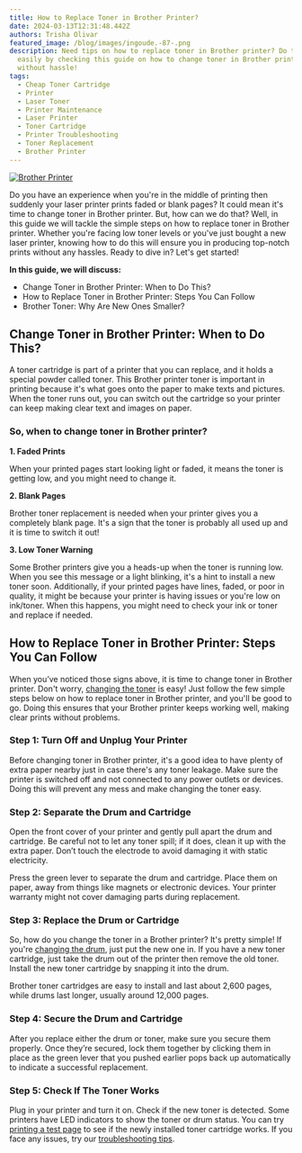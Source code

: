 ```yaml
---
title: How to Replace Toner in Brother Printer?
date: 2024-03-13T12:31:48.442Z
authors: Trisha Olivar
featured_image: /blog/images/ingoude.-87-.png
description: Need tips on how to replace toner in Brother printer? Do this
  easily by checking this guide on how to change toner in Brother printer. Print
  without hassle!
tags:
  - Cheap Toner Cartridge
  - Printer
  - Laser Toner
  - Printer Maintenance
  - Laser Printer
  - Toner Cartridge
  - Printer Troubleshooting
  - Toner Replacement
  - Brother Printer
---
```

[![Brother Printer](/blog/images/ingoude.-87-.png "How to Replace Toner in Brother Printer?")](/blog/images/ingoude.-87-.png)

Do you have an experience when you're in the middle of printing then suddenly your laser printer prints faded or blank pages? It could mean it's time to change toner in Brother printer. But, how can we do that? Well, in this guide we will tackle the simple steps on how to replace toner in Brother printer. Whether you're facing low toner levels or you've just bought a new laser printer, knowing how to do this will ensure you in producing top-notch prints without any hassles. Ready to dive in? Let's get started!

**In this guide, we will discuss:**

* Change Toner in Brother Printer: When to Do This?
* How to Replace Toner in Brother Printer: Steps You Can Follow
* Brother Toner: Why Are New Ones Smaller?

## Change Toner in Brother Printer: When to Do This?

A toner cartridge is part of a printer that you can replace, and it holds a special powder called toner. This Brother printer toner is important in printing because it's what goes onto the paper to make texts and pictures. When the toner runs out, you can switch out the cartridge so your printer can keep making clear text and images on paper.

### So, when to change toner in Brother printer?

**1. Faded Prints**

When your printed pages start looking light or faded, it means the toner is getting low, and you might need to change it.

**2. Blank Pages**

Brother toner replacement is needed when your printer gives you a completely blank page. It's a sign that the toner is probably all used up and it is time to switch it out!

**3. Low Toner Warning**

Some Brother printers give you a heads-up when the toner is running low. When you see this message or a light blinking, it's a hint to install a new toner soon. Additionally, if your printed pages have lines, faded, or poor in quality, it might be because your printer is having issues or you're low on ink/toner. When this happens, you might need to check your ink or toner and replace if needed.

## How to Replace Toner in Brother Printer: Steps You Can Follow

When you’ve noticed those signs above, it is time to change toner in Brother printer.  Don't worry, [changing the toner](https://www.compandsave.com/how-to-change-toner-in-brother-printer-guide) is easy! Just follow the few simple steps below on how to replace toner in Brother printer, and you'll be good to go. Doing this ensures that your Brother printer keeps working well, making clear prints without problems.

### Step 1: Turn Off and Unplug Your Printer

Before changing toner in Brother printer, it's a good idea to have plenty of extra paper nearby just in case there's any toner leakage. Make sure the printer is switched off and not connected to any power outlets or devices. Doing this will prevent any mess and make changing the toner easy.

### Step 2: Separate the Drum and Cartridge

Open the front cover of your printer and gently pull apart the drum and cartridge. Be careful not to let any toner spill; if it does, clean it up with the extra paper. Don’t touch the electrode to avoid damaging it with static electricity.

Press the green lever to separate the drum and cartridge. Place them on paper, away from things like magnets or electronic devices. Your printer warranty might not cover damaging parts during replacement.

### Step 3: Replace the Drum or Cartridge

So, how do you change the toner in a Brother printer? It's pretty simple! If you're [changing the drum](https://www.compandsave.com/how-to-replace-the-drum-on-brother-printer-guide), just put the new one in. If you have a new toner cartridge, just take the drum out of the printer then remove the old toner. Install the new toner cartridge by snapping it into the drum. 

Brother toner cartridges are easy to install and last about 2,600 pages, while drums last longer, usually around 12,000 pages.

### Step 4: Secure the Drum and Cartridge

After you replace either the drum or toner, make sure you secure them properly. Once they’re secured, lock them together by clicking them in place as the green lever that you pushed earlier pops back up automatically to indicate a successful replacement.

### Step 5: Check If The Toner Works

Plug in your printer and turn it on. Check if the new toner is detected. Some printers have LED indicators to show the toner or drum status. You can try [printing a test page](https://www.compandsave.com/how-to-print-test-page-on-windows-and-mac/) to see if the newly installed toner cartridge works. If you face any issues, try our [troubleshooting tips](https://www.compandsave.com/troubleshoot-remanufactured-toner-cartridge-problems-guide).

